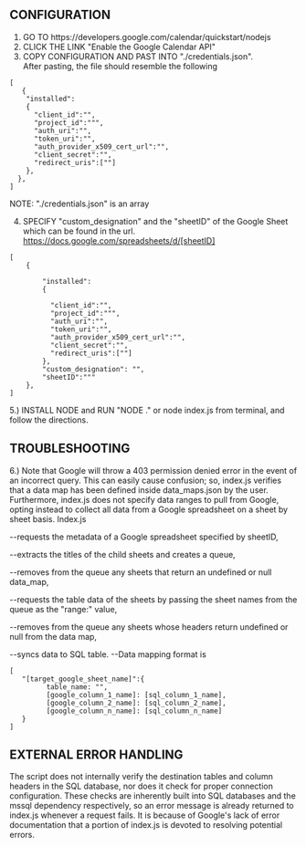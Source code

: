 CONFIGURATION
--
<ol>
<li> GO TO https://developers.google.com/calendar/quickstart/nodejs</li>
<li> CLICK THE LINK "Enable the Google Calendar API" </li>
<li> COPY CONFIGURATION AND PAST INTO "./credentials.json".<br/> After pasting, the file should resemble the following</li>
</ol>

```
[
   {
    "installed":
    {
      "client_id":"",
      "project_id":""",
      "auth_uri":"",
      "token_uri":"",
      "auth_provider_x509_cert_url":"",
      "client_secret":"",
      "redirect_uris":[""]
    },
  },
]
```
NOTE: "./credentials.json" is an array

4. SPECIFY "custom_designation" and the "sheetID" of the Google Sheet which
can be found in the url. https://docs.google.com/spreadsheets/d/[sheetID]
```
[
    {
    
        "installed":
        {
        
          "client_id":"",
          "project_id":""",
          "auth_uri":"",
          "token_uri":"",
          "auth_provider_x509_cert_url":"",
          "client_secret":"",
          "redirect_uris":[""]
        },
        "custom_designation": "",
        "sheetID":"""
    },
]
```

5.) INSTALL NODE and RUN "NODE ." or node index.js from terminal, and follow the directions.


TROUBLESHOOTING
--
6.) Note that Google will throw a 403 permission denied error in the event of an
incorrect query. This can easily cause confusion; so, index.js verifies that a 
data map has been defined inside data_maps.json by the user. Furthermore, index.js 
does not specify data ranges to pull from Google, opting instead to collect
all data from a Google spreadsheet on a sheet by sheet basis. Index.js 

--requests the metadata of a Google spreadsheet specified by sheetID,

--extracts the titles of the child sheets and creates a queue, 

--removes from the queue any sheets that return an undefined or null data_map,

--requests the table data of the sheets by passing the sheet names from the queue as the 
"range:" value,

--removes from the queue any sheets whose headers return undefined or null from
the data map,

--syncs data to SQL table.
--Data mapping format is 
```
[
   "[target_google_sheet_name]":{
         table_name: "",
         [google_column_1_name]: [sql_column_1_name],
         [google_column_2_name]: [sql_column_2_name],
         [google_column_n_name]: [sql_column_n_name]
   }
]
```

EXTERNAL ERROR HANDLING
--
The script does not internally verify the destination tables and column headers 
in the SQL database, nor does it check for proper connection configuration.
These checks are inherently built into SQL databases and the mssql dependency
respectively, so an error message is already returned to index.js whenever a request fails.
It is because of Google's lack of error documentation that a portion of index.js is
devoted to resolving potential errors.




 
 
